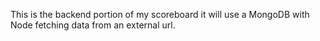 This is the backend portion of my scoreboard it will use a MongoDB with Node fetching data from an external url.
